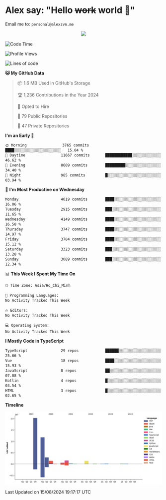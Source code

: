 # Alex say: "Hello ~~work~~ world 🐾"
Email me to: `personal@alexzvn.me`


<p align=center>
  <a href="https://skillicons.dev">
    <img src="https://skillicons.dev/icons?i=ts,js,php,nodejs,bun,vue,nuxt,react,svelte,tauri,laravel,rust,mongodb,docker,electron,redis,rabbitmq,tailwind,git,cloudflare,elysia,mysql,nginx,rollupjs,sentry,ubuntu,yarn,html,css,vite" />
  </a>
</p>

<!--START_SECTION:waka-->
![Code Time](http://img.shields.io/badge/Code%20Time-1%2C066%20hrs%2055%20mins-blue)

![Profile Views](http://img.shields.io/badge/Profile%20Views-16-blue)

![Lines of code](https://img.shields.io/badge/From%20Hello%20World%20I%27ve%20Written-40.5%20million%20lines%20of%20code-blue)

**🐱 My GitHub Data** 

> 📦 1.6 MB Used in GitHub's Storage 
 > 
> 🏆 1,236 Contributions in the Year 2024
 > 
> 💼 Opted to Hire
 > 
> 📜 79 Public Repositories 
 > 
> 🔑 47 Private Repositories 
 > 
**I'm an Early 🐤** 

```text
🌞 Morning                3765 commits        ████░░░░░░░░░░░░░░░░░░░░░   15.04 % 
🌆 Daytime                11667 commits       ████████████░░░░░░░░░░░░░   46.62 % 
🌃 Evening                8609 commits        █████████░░░░░░░░░░░░░░░░   34.40 % 
🌙 Night                  985 commits         █░░░░░░░░░░░░░░░░░░░░░░░░   03.94 % 
```
📅 **I'm Most Productive on Wednesday** 

```text
Monday                   4019 commits        ████░░░░░░░░░░░░░░░░░░░░░   16.06 % 
Tuesday                  2915 commits        ███░░░░░░░░░░░░░░░░░░░░░░   11.65 % 
Wednesday                4149 commits        ████░░░░░░░░░░░░░░░░░░░░░   16.58 % 
Thursday                 3747 commits        ████░░░░░░░░░░░░░░░░░░░░░   14.97 % 
Friday                   3784 commits        ████░░░░░░░░░░░░░░░░░░░░░   15.12 % 
Saturday                 3323 commits        ███░░░░░░░░░░░░░░░░░░░░░░   13.28 % 
Sunday                   3089 commits        ███░░░░░░░░░░░░░░░░░░░░░░   12.34 % 
```


📊 **This Week I Spent My Time On** 

```text
🕑︎ Time Zone: Asia/Ho_Chi_Minh

💬 Programming Languages: 
No Activity Tracked This Week

🔥 Editors: 
No Activity Tracked This Week

💻 Operating System: 
No Activity Tracked This Week
```

**I Mostly Code in TypeScript** 

```text
TypeScript               29 repos            ██████░░░░░░░░░░░░░░░░░░░   25.66 % 
Vue                      18 repos            ████░░░░░░░░░░░░░░░░░░░░░   15.93 % 
JavaScript               8 repos             ██░░░░░░░░░░░░░░░░░░░░░░░   07.08 % 
Kotlin                   4 repos             █░░░░░░░░░░░░░░░░░░░░░░░░   03.54 % 
HTML                     3 repos             █░░░░░░░░░░░░░░░░░░░░░░░░   02.65 % 
```



**Timeline**

![Lines of Code chart](https://raw.githubusercontent.com/alexzvn/alexzvn/main/assets/bar_graph.png)


 Last Updated on 15/08/2024 19:17:17 UTC
<!--END_SECTION:waka-->
